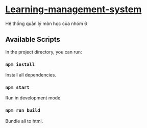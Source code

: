 # [Learning-management-system](https://ritachan.site)
Hệ thống quản lý môn học của nhóm 6

## Available Scripts
In the project directory, you can run:

### `npm install`

Install all dependencies.

### `npm start`

Run in development mode.

### `npm run build`

Bundle all to html.